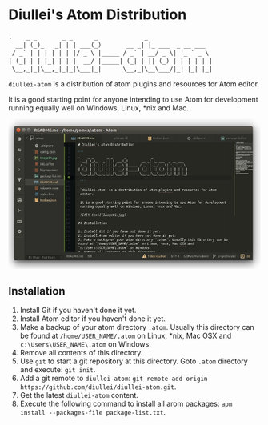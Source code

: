 # Diullei's Atom Distribution


```
.    _ _       _ _      _             _
  __| (_)_   _| | | ___(_)       __ _| |_ ___  _ __ ___  
 / _` | | | | | | |/ _ \ |_____ / _` | __/ _ \| '_ ` _ \
| (_| | | |_| | | |  __/ |_____| (_| | || (_) | | | | | |
 \__,_|_|\__,_|_|_|\___|_|      \__,_|\__\___/|_| |_| |_|

 ```

 `diullei-atom` is a distribution of atom plugins and resources for Atom editor.

 It is a good starting point for anyone intending to use Atom for development running equally well on Windows, Linux, *nix and Mac.

 ![Alt text](Image01.jpg)

## Installation

1. Install Git if you haven't done it yet.
2. Install Atom editor if you haven't done it yet.
3. Make a backup of your atom directory `.atom`. Usually this directory can be found at `/home/USER_NAME/.atom` on Linux, *nix, Mac OSX and `c:\Users\USER_NAME\.atom` on Windows.
4. Remove all contents of this directory.
5. Use `git` to start a git repository at this directory. Goto `.atom` directory and execute: `git init`.
6. Add a git remote to `diullei-atom`: `git remote add origin https://github.com/diullei/diullei-atom.git`.
7. Get the latest `diullei-atom` content.
8. Execute the following command to install all arom packages: `apm install --packages-file package-list.txt`.

